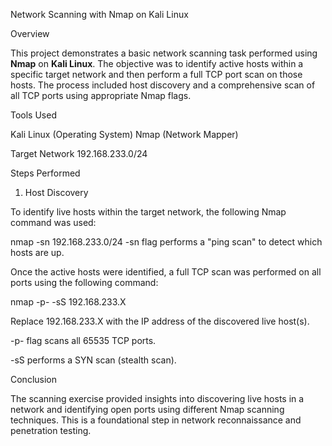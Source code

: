 Network Scanning with Nmap on Kali Linux

Overview

This project demonstrates a basic network scanning task performed using **Nmap** on **Kali Linux**. The objective was to identify active hosts within a specific target network and then perform a full TCP port scan on those hosts. The process included host discovery and a comprehensive scan of all TCP ports using appropriate Nmap flags.

Tools Used

Kali Linux (Operating System)
Nmap (Network Mapper)

Target Network
192.168.233.0/24


Steps Performed

1. Host Discovery

To identify live hosts within the target network, the following Nmap command was used:

nmap -sn 192.168.233.0/24
-sn flag performs a "ping scan" to detect which hosts are up.

Once the active hosts were identified, a full TCP scan was performed on all ports using the following command:

nmap -p- -sS 192.168.233.X

Replace 192.168.233.X with the IP address of the discovered live host(s).

-p- flag scans all 65535 TCP ports.

-sS performs a SYN scan (stealth scan).

Conclusion

The scanning exercise provided insights into discovering live hosts in a network and identifying open ports using different Nmap scanning techniques. This is a foundational step in network reconnaissance and penetration testing.
